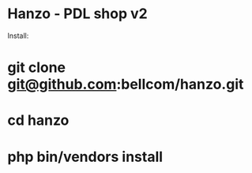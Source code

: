 Hanzo - PDL shop v2
===================

Install:

# git clone git@github.com:bellcom/hanzo.git
# cd hanzo
# php bin/vendors install
